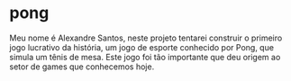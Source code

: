 # pong
Meu nome é Alexandre Santos, neste projeto tentarei construir o primeiro jogo lucrativo da história, um jogo de esporte conhecido por Pong, que simula um tênis de mesa. Este jogo foi tão importante que deu origem ao setor de games que conhecemos hoje.
